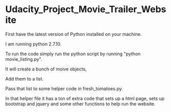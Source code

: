 # Udacity_Project_Movie_Trailer_Website

First have the latest version of Python installed on your machine.

I am running python 2.7.10.

To run the code simply run the python script by running "python movie_listing.py".

It will create a bunch of moive objects,

Add them to a list.  

Pass that list to some helper code in fresh_tomatoes.py.

In that helper file it has a ton of extra code that sets up a html page, sets up bootstrap and jquery and some other functions to help run the website.
